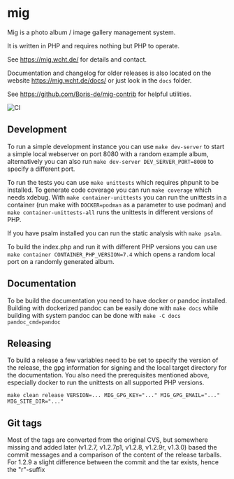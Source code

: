 # mig

Mig is a photo album / image gallery management system.

It is written in PHP and requires nothing but PHP to operate.

See https://mig.wcht.de/ for details and contact.

Documentation and changelog for older releases is also located on the website
https://mig.wcht.de/docs/ or just look in the `docs` folder.

See https://github.com/Boris-de/mig-contrib for helpful utilities.

![CI](https://github.com/Boris-de/mig/workflows/CI/badge.svg)


## Development

To run a simple development instance you can use `make dev-server` to start
a simple local webserver on port 8080 with a random example album,
alternatively you can also run `make dev-server DEV_SERVER_PORT=8000` to
specify a different port.

To run the tests you can use `make unittests` which requires phpunit to be
installed. To generate code coverage you can run `make coverage` which needs
xdebug.
With `make container-unittests` you can run the unittests in a container (run
make with `DOCKER=podman` as a parameter to use podman) and
`make container-unittests-all` runs the unittests in different versions of PHP.

If you have psalm installed you can run the static analysis with `make psalm`.

To build the index.php and run it with different PHP versions you can use
`make container CONTAINER_PHP_VERSION=7.4` which opens a random local port on a
randomly generated album.

## Documentation

To be build the documentation you need to have docker or pandoc installed.
Building with dockerized pandoc can be easily done with `make docs`
while building with system pandoc can be done with `make -C docs pandoc_cmd=pandoc`

## Releasing

To build a release a few variables need to be set to specify the version of the
release, the gpg information for signing and the local target directory for the
documentation. You also need the prerequisites mentioned above, especially docker
to run the unittests on all supported PHP versions.
```
make clean release VERSION=... MIG_GPG_KEY="..." MIG_GPG_EMAIL="..." MIG_SITE_DIR="..."
```


## Git tags

Most of the tags are converted from the original CVS, but somewhere missing
and added later (v1.2.7, v1.2.7p1, v1.2.8, v1.2.9r, v1.3.0) based the commit
messages and a comparison of the content of the release tarballs. For 1.2.9 a
slight difference between the commit and the tar exists, hence the "r"-suffix
